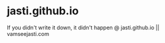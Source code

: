 jasti.github.io
===============
If you didn't write it down, it didn't happen @ jasti.github.io || vamseejasti.com



